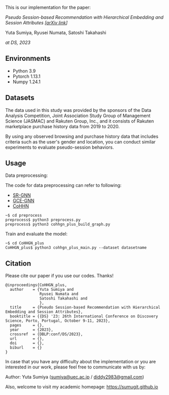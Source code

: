 This is our implementation for the paper:

_Pseudo Session-based Recommendation with Hierarchical Embedding and Session Attributes [[arXiv link](https://arxiv.org/abs/2306.10029)]_ 

Yuta Sumiya, Ryusei Numata, Satoshi Takahashi

_at DS, 2023_

## Environments
- Python 3.9
- Pytorch 1.13.1
- Numpy 1.24.1

## Datasets
The data used in this study was provided by the sponsors of the Data Analysis Competition, Joint Association Study Group of Management Science (JASMAC) and Rakuten Group, Inc., and it consists of Rakuten marketplace purchase history data from 2019 to 2020.

By using any observed browsing and purchase history data that includes criteria such as the user's gender and location, you can conduct similar experiments to evaluate pseudo-session behaviors.

## Usage

Data preprocessing:

The code for data preprocessing can refer to following:
- [SR-GNN](https://github.com/CRIPAC-DIG/SR-GNN)
- [GCE-GNN](https://github.com/CCIIPLab/GCE-GNN)
- [CoHHN](https://github.com/Zhang-xiaokun/CoHHN)

~~~~
~$ cd preprocess
preprocess$ python3 preprocess.py
preprocess$ python3 cohhgn_plus_build_graph.py
~~~~


Train and evaluate the model:
~~~~
~$ cd CoHHGN_plus
CoHHGN_plus$ python3 cohhgn_plus_main.py --dataset datasetname
~~~~

## Citation
Please cite our paper if you use our codes. Thanks!
```
@inproceedings{CoHHGN_plus,
  author    = {Yuta Sumiya and
               Ryusei Numata and
               Satoshi Takahashi and
               },           
  title     = {Pseudo Session-based Recommendation with Hierarchical Embedding and Session Attributes},         
  booktitle = {{DS} '23: 26th International Conference on Discovery Science, Porto, Portugal, October 9-11, 2023},          
  pages     = {},
  year      = {2023},
  crossref  = {DBLP:conf/DS/2023},
  url       = {},
  doi       = {},
  biburl    = {}
}
```

In case that you have any difficulty about the implementation or you are interested in our work,  please feel free to communicate with us by:

Author: Yuta Sumiya (sumiya@uec.ac.jp / diddy2983@gmail.com)

Also, welcome to visit my academic homepage: https://sumugit.github.io
